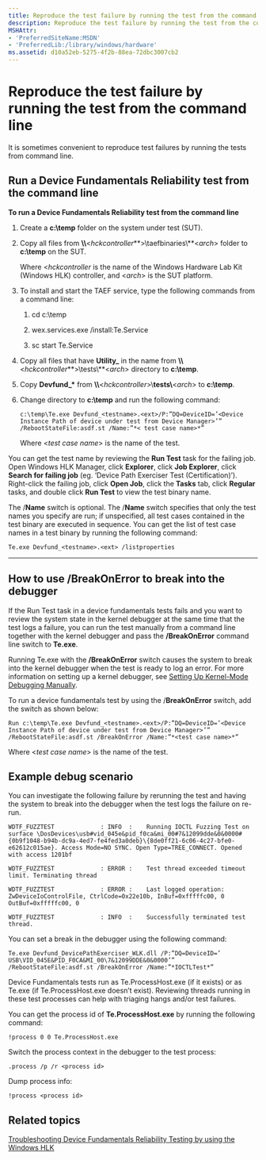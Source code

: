 ```yaml
---
title: Reproduce the test failure by running the test from the command line
description: Reproduce the test failure by running the test from the command line
MSHAttr:
- 'PreferredSiteName:MSDN'
- 'PreferredLib:/library/windows/hardware'
ms.assetid: d10a52eb-5275-4f2b-88ea-72dbc3007cb2
---
```


# Reproduce the test failure by running the test from the command line


It is sometimes convenient to reproduce test failures by running the tests from command line.

## <span id="cmdline"></span><span id="CMDLINE"></span>Run a Device Fundamentals Reliability test from the command line


**To run a Device Fundamentals Reliability test from the command line**

1.  Create a **c:\\temp** folder on the system under test (SUT).

2.  Copy all files from **\\\\**&lt;*hckcontroller***&gt;\\taefbinaries\\**&lt;*arch*&gt; folder to **c:\\temp** on the SUT.

    Where &lt;*hckcontroller* is the name of the Windows Hardware Lab Kit (Windows HLK) controller, and &lt;*arch*&gt; is the SUT platform.

3.  To install and start the TAEF service, type the following commands from a command line:

    1.  cd c:\\temp

    2.  wex.services.exe /install:Te.Service

    3.  sc start Te.Service

4.  Copy all files that have **Utility\_** in the name from **\\\\**&lt;*hckcontroller***&gt;\\tests\\**&lt;*arch*&gt; directory to **c:\\temp**.

5.  Copy **Devfund\_\*** from **\\\\**&lt;*hckcontroller*&gt;\\**tests\\**&lt;*arch*&gt; to **c:\\temp**.

6.  Change directory to **c:\\temp** and run the following command:

    ``` syntax
    c:\temp\Te.exe Devfund_<testname>.<ext>/P:”DQ=DeviceID=’<Device Instance Path of device under test from Device Manager>’” /RebootStateFile:asdf.st /Name:”*< test case name>*”
    ```

    Where &lt;*test case name*&gt; is the name of the test.

You can get the test name by reviewing the **Run Test** task for the failing job. Open Windows HLK Manager, click **Explorer**, click **Job Explorer**, click **Search for failing job** (eg. ‘Device Path Exerciser Test (Certification)’). Right-click the failing job, click **Open Job**, click the **Tasks** tab, click **Regular** tasks, and double click **Run Test** to view the test binary name.

The /**Name** switch is optional. The /**Name** switch specifies that only the test names you specify are run; if unspecified, all test cases contained in the test binary are executed in sequence. You can get the list of test case names in a test binary by running the following command:

``` syntax
Te.exe Devfund_<testname>.<ext> /listproperties
```

****

## <span id="How_to_use__BreakOnError_to_break_into_the_debugger"></span><span id="how_to_use__breakonerror_to_break_into_the_debugger"></span><span id="HOW_TO_USE__BREAKONERROR_TO_BREAK_INTO_THE_DEBUGGER"></span>How to use /BreakOnError to break into the debugger


If the Run Test task in a device fundamentals tests fails and you want to review the system state in the kernel debugger at the same time that the test logs a failure, you can run the test manually from a command line together with the kernel debugger and pass the **/BreakOnError** command line switch to **Te.exe**.

Running Te.exe with the **/BreakOnError** switch causes the system to break into the kernel debugger when the test is ready to log an error. For more information on setting up a kernel debugger, see [Setting Up Kernel-Mode Debugging Manually](http://go.microsoft.com/fwlink/?LinkID=299467).

To run a device fundamentals test by using the /**BreakOnError** switch, add the switch as shown below:

``` syntax
Run c:\temp\Te.exe Devfund_<testname>.<ext>/P:”DQ=DeviceID=’<Device Instance Path of device under test from Device Manager>’” /RebootStateFile:asdf.st /BreakOnError /Name:”*<test case name>*”
```

Where &lt;*test case name*&gt; is the name of the test.

## <span id="Example_debug_scenario"></span><span id="example_debug_scenario"></span><span id="EXAMPLE_DEBUG_SCENARIO"></span>Example debug scenario


You can investigate the following failure by rerunning the test and having the system to break into the debugger when the test logs the failure on re-run.

``` syntax
WDTF_FUZZTEST             : INFO  :    Running IOCTL Fuzzing Test on surface \DosDevices\usb#vid_045e&pid_f0ca&mi_00#7&12099dde&0&0000#{0b9f1048-b94b-dc9a-4ed7-fe4fed3a0deb}\{8de0ff21-6c06-4c27-bfe0-e62612c015ae}. Access Mode=NO SYNC. Open Type=TREE_CONNECT. Opened with access 1201bf 

WDTF_FUZZTEST             : ERROR :    Test thread exceeded timeout limit. Terminating thread

WDTF_FUZZTEST             : ERROR :    Last logged operation: ZwDeviceIoControlFile, CtrlCode=0x22e10b, InBuf=0xfffffc00, 0 OutBuf=0xfffffc00, 0

WDTF_FUZZTEST             : INFO  :    Successfully terminated test thread.
```

You can set a break in the debugger using the following command:

``` syntax
Te.exe Devfund_DevicePathExerciser_WLK.dll /P:”DQ=DeviceID=’ USB\VID_045E&PID_F0CA&MI_00\7&12099DDE&0&0000’” /RebootStateFile:asdf.st /BreakOnError /Name:”*IOCTLTest*”
```

Device Fundamentals tests run as Te.ProcessHost.exe (if it exists) or as Te.exe (if Te.ProcessHost.exe doesn’t exist). Reviewing threads running in these test processes can help with triaging hangs and/or test failures.

You can get the process id of **Te.ProcessHost.exe** by running the following command:

``` syntax
!process 0 0 Te.ProcessHost.exe
```

Switch the process context in the debugger to the test process:

``` syntax
.process /p /r <process id>
```

Dump process info:

``` syntax
!process <process id>
```

## <span id="related_topics"></span>Related topics


[Troubleshooting Device Fundamentals Reliability Testing by using the Windows HLK](troubleshooting-device-fundamentals-reliability-testing-by-using-the-windows-hck.md)

 

 







